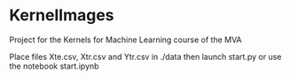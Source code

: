 # KernelImages
Project for the Kernels for Machine Learning course of the MVA

Place files Xte.csv, Xtr.csv and Ytr.csv in ./data then launch start.py or use the notebook start.ipynb
